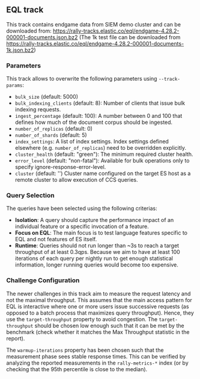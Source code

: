 ## EQL track

This track contains endgame data from SIEM demo cluster and can be downloaded from: https://rally-tracks.elastic.co/eql/endgame-4.28.2-000001-documents.json.bz2
(The 1k test file can be downloaded from https://rally-tracks.elastic.co/eql/endgame-4.28.2-000001-documents-1k.json.bz2)

### Parameters

This track allows to overwrite the following parameters using `--track-params`:

* `bulk_size` (default: 5000)
* `bulk_indexing_clients` (default: 8): Number of clients that issue bulk indexing requests.
* `ingest_percentage` (default: 100): A number between 0 and 100 that defines how much of the document corpus should be ingested.
* `number_of_replicas` (default: 0)
* `number_of_shards` (default: 5)
* `index_settings`: A list of index settings. Index settings defined elsewhere (e.g. `number_of_replicas`) need to be overridden explicitly.
* `cluster_health` (default: "green"): The minimum required cluster health.
* `error_level` (default: "non-fatal"): Available for bulk operations only to specify ignore-response-error-level.
* `cluster` (default: '') Cluster name configured on the target ES host as a remote cluster to allow execution of CCS queries.

### Query Selection

The queries have been selected using the following criterias:

* **Isolation**: A query should capture the performance impact of an individual feature or a specific invocation of a feature.
* **Focus on EQL**: The main focus is to test language features specific to EQL and not features of ES itself.
* **Runtime**: Queries should not run longer than ~3s to reach a target throughput of at least 0.3qps. Because we aim to have at least 100 iterations of each query per nightly run to get enough statistical information, longer running queries would become too expensive.

### Challenge Configuration

The newer challenges in this track aim to measure the request latency and not the maximal throughput. This assumes that the main access pattern for EQL is interactive where one or more users issue successive requests (as opposed to a batch process that maximizes query throughput). Hence, they use the `target-throughput` property to avoid congestion. The `target-throughput` should be chosen low enough such that it can be met by the benchmark (check whether it matches the Max Throughput statistic in the report).

The `warmup-iterations` property has been chosen such that the measurement phase sees stable response times. This can be verified by analyzing the reported measurements in the `rally-metrics-*` index (or by checking that the 95th percentile is close to the median).